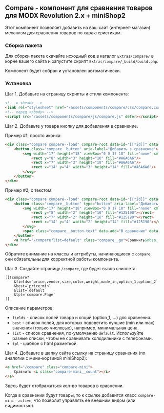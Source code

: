 ## Compare - компонент для сравнения товаров для MODX Revolution 2.x + miniShop2

Этот компонент позволяет добавить на ваш сайт (интернет-магазин) механизм для сравнения товаров по характеристикам.

### Сборка пакета

Для сборки пакета скачайте исходный код в каталог ```Extras/compare/```
в корне вашего сайта и запустите скрипт ```Extras/compare/_build/build.php```.

Компонент будет собран и установлен автоматически.

### Установка

Шаг 1. Добавьте на страницу скрипты и стили компонента:
```html
<!-- в <head> -->
<link rel="stylesheet" href="/assets/components/compare/css/compare.css">
<!-- перед </body> -->
<script src="/assets/components/compare/js/compare.js" defer></script>
```

Шаг 2. Добавьте у товара кнопку для добавления в сравнение.

Пример #1, просто иконка:
```html
<div class="compare compare--load" compare-root data-id="[[*id]]" data-list="default">
    <button class="compare__button" aria-label="Добавить в сравнение">
        <svg width="17" height="18" viewBox="0 0 17 18" fill="none" xmlns="http://www.w3.org/2000/svg">
            <rect y="8" width="3" height="10" fill="#A6A6A6"/>
            <rect x="7" width="3" height="18" fill="#A6A6A6"/>
            <rect x="14" y="4" width="3" height="14" fill="#A6A6A6"/>
        </svg>
    </button>
</div>
```
Пример #2, с текстом:
```html
<div class="compare compare--load" compare-root data-id="[[*id]]" data-list="default">
    <button class="compare__button" type="button" aria-label="Добавить в сравнение">
        <svg width="17" height="18" viewBox="0 0 17 18" fill="none" xmlns="http://www.w3.org/2000/svg">
            <rect y="8" width="2" height="10" fill="#125190"></rect>
            <rect x="7" width="2" height="18" fill="#125190"></rect>
            <rect x="14" y="4" width="2" height="14" fill="#125190"></rect>
        </svg>
        <span class="compare__button-text" data-add="В сравнение" data-remove="В сравнении">В сравнение</span>
    </button>
    <a href="/compare?list=default" class="compare__go">Сравнить&nbsp;(<span class="compare__count"></span>)</a>
</div>
```

Обратите внимание на классы и аттрибуты, начинающиеся с ```compare```, они обязательны для корректной работы компонента.

Шаг 3. Создайте страницу ```/compare```, где будет вызов сниппета:
```
[[!compare?
	&fields=`price,vendor,size,color,weight,made_in,option_1,option_2`
    &best=`price:min`
	&list=`default`
	&tpl=`compare.Page`
]]
```

Описание параметров:
* ```fields``` - список полей товара и опций (option_1, ...) для сравнения.
* ```best``` - список полей, для которых подсветить лучшие (min или max) значения (только числовые), например, минимальная цена.
* ```list``` - список сравнения, по-умолчанию ```default```. Используйте разные списки, чтобы не сравнивать холодильники с телефонами.
* ```tpl``` - шаблон с html разметкой.

Шаг 4. Добавьте в шапку сайта ссылку на страницу сравнения (по аналогии с мини-корзиной miniShop2):

```html
<a href="/compare" class="compare-mini">
    Сравнить <i class="compare-mini__count"></i>
</a>
```
Здесь будет отображаться кол-во товаров в сравнении.

Когда в сравнении будут товары, то к ссылке добавится класс ```compare-mini--active```, что позволит управлять её внешним видом (или видимостью).